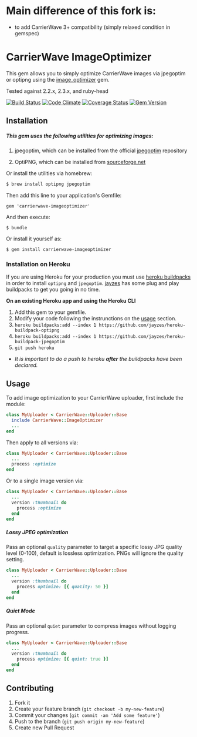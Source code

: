 # Main difference of this fork is:
- to add CarrierWave 3+ compatibility (simply relaxed condition in gemspec)

# CarrierWave ImageOptimizer

This gem allows you to simply optimize CarrierWave images via jpegoptim or optipng using the [image_optimizer](https://github.com/jtescher/image_optimizer) gem.

Tested against 2.2.x, 2.3.x, and ruby-head

[![Build Status](https://secure.travis-ci.org/jtescher/carrierwave-imageoptimizer.svg)](http://travis-ci.org/jtescher/carrierwave-imageoptimizer)
[![Code Climate](https://codeclimate.com/github/jtescher/carrierwave-imageoptimizer.svg)](https://codeclimate.com/github/jtescher/carrierwave-imageoptimizer)
[![Coverage Status](https://coveralls.io/repos/jtescher/carrierwave-imageoptimizer/badge.svg)](https://coveralls.io/r/jtescher/carrierwave-imageoptimizer)
[![Gem Version](https://badge.fury.io/rb/carrierwave-imageoptimizer.svg)](http://badge.fury.io/rb/carrierwave-imageoptimizer)

## Installation

##### This gem uses the following utilities for optimizing images:

1. jpegoptim, which can be installed from the official [jpegoptim](https://github.com/tjko/jpegoptim) repository

2. OptiPNG, which can be installed from [sourceforge.net](http://optipng.sourceforge.net/)

Or install the utilities via homebrew:

```bash
$ brew install optipng jpegoptim
```

Then add this line to your application's Gemfile:

    gem 'carrierwave-imageoptimizer'

And then execute:

    $ bundle

Or install it yourself as:

    $ gem install carrierwave-imageoptimizer

### Installation on Heroku
If you are using Heroku for your production you must use [heroku buildpacks](https://devcenter.heroku.com/articles/using-multiple-buildpacks-for-an-app) in order to install `optipng` and `jpegoptim`. [jayzes](https://github.com/jayzes?tab=repositories) has some plug and play buildpacks to get you going in no time.

__On an existing Heroku app and using the Heroku CLI__

1. Add this gem to your gemfile.
2. Modify your code following the instrunctions on the [usage](#usage) section.
3. `heroku buildpacks:add --index 1 https://github.com/jayzes/heroku-buildpack-optipng`
4. `heroku buildpacks:add --index 1 https://github.com/jayzes/heroku-buildpack-jpegoptim`
5. `git push heroku` 
  * _It is important to do a push to heroku __after__ the buildpacks have been declared._

## Usage

To add image optimization to your CarrierWave uploader, first include the module:

```ruby
class MyUploader < CarrierWave::Uploader::Base
  include CarrierWave::ImageOptimizer
  ...
end
```

Then apply to all versions via:

```ruby
class MyUploader < CarrierWave::Uploader::Base
  ...
  process :optimize
end
```

Or to a single image version via:

```ruby
class MyUploader < CarrierWave::Uploader::Base
  ...
  version :thumbnail do
    process :optimize
  end
end
```

##### Lossy JPEG optimization

Pass an optional `quality` parameter to target a specific lossy JPG quality level (0-100), default is lossless
optimization. PNGs will ignore the quality setting.

```ruby
class MyUploader < CarrierWave::Uploader::Base
  ...
  version :thumbnail do
    process optimize: [{ quality: 50 }]
  end
end
```

##### Quiet Mode

Pass an optional `quiet` parameter to compress images without logging progress.

```ruby
class MyUploader < CarrierWave::Uploader::Base
  ...
  version :thumbnail do
    process optimize: [{ quiet: true }]
  end
end
```

## Contributing

1. Fork it
2. Create your feature branch (`git checkout -b my-new-feature`)
3. Commit your changes (`git commit -am 'Add some feature'`)
4. Push to the branch (`git push origin my-new-feature`)
5. Create new Pull Request
